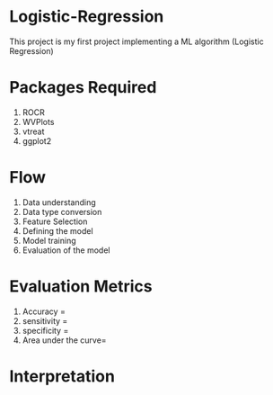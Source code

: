 # Logistic-Regression
This project is my first project implementing a ML algorithm (Logistic Regression)

# Packages Required
1. ROCR
2. WVPlots
3. vtreat
4. ggplot2

# Flow
1. Data understanding 
2. Data type conversion
3. Feature Selection
4. Defining the model
5. Model training
6. Evaluation of the model

# Evaluation Metrics
1. Accuracy =
2. sensitivity =
3. specificity =
4. Area under the curve=

# Interpretation

